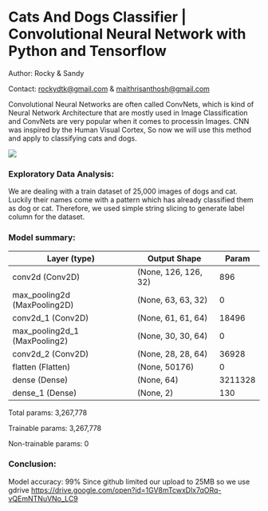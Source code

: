 # Cats And Dogs Classifier | Convolutional Neural Network with Python and Tensorflow 

Author: Rocky & Sandy

Contact: rockydtk@gmail.com & maithrisanthosh@gmail.com

Convolutional Neural Networks are often called ConvNets, which is kind of Neural Network Architecture that are mostly used in Image Classification and ConvNets are very popular when it comes to processin Images. CNN was inspired by the Human Visual Cortex, So now we will use this method and apply to classifying cats and dogs.

![](model_explain.gif)

### Exploratory Data Analysis:
We are dealing with a train dataset of 25,000 images of dogs and cat. Luckily their names come with a pattern which has already classified them as dog or cat. Therefore, we used simple string slicing to generate label column for the dataset.  

### Model summary:
| Layer (type)                  | Output Shape         | Param   |
|-------------------------------|----------------------|---------|
| conv2d (Conv2D)               | (None, 126, 126, 32) | 896     |
| max_pooling2d (MaxPooling2D)  | (None, 63, 63, 32)   | 0       |
| conv2d_1 (Conv2D)             | (None, 61, 61, 64)   | 18496   |
| max_pooling2d_1 (MaxPooling2) | (None, 30, 30, 64)   | 0       |
| conv2d_2 (Conv2D)             | (None, 28, 28, 64)   | 36928   |
| flatten (Flatten)             | (None, 50176)        | 0       |
| dense (Dense)                 | (None, 64)           | 3211328 |
| dense_1 (Dense)               | (None, 2)            | 130     |

Total params: 3,267,778

Trainable params: 3,267,778

Non-trainable params: 0

### Conclusion:

Model accuracy: 99%
Since github limited our upload to 25MB so we use gdrive https://drive.google.com/open?id=1GV8mTcwxDlx7qORq-vQEmNTNuVNo_LC9
